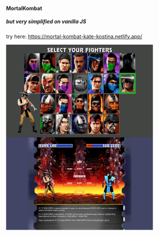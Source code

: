 #### MortalKombat
##### but very simplified on vanilla JS

try here: https://mortal-kombat-kate-kostina.netlify.app/

<img align="left" width="400px" src="https://github.com/katekostina/mortalkombat/blob/main/chooseFighter.png">
<img align="left" width="400px" src="https://github.com/katekostina/mortalkombat/blob/main/fight.png">

